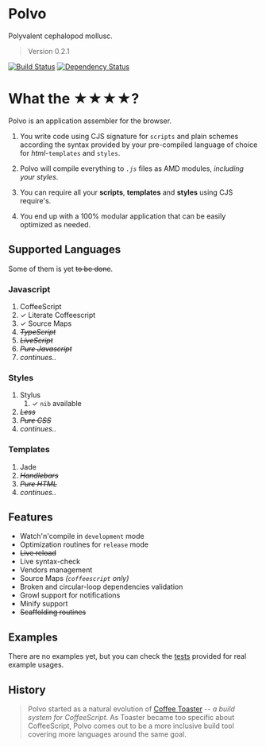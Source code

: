 # Polvo

Polyvalent cephalopod mollusc.

> Version 0.2.1

[![Build Status](https://secure.travis-ci.org/serpentem/polvo.png)](http://travis-ci.org/serpentem/polvo) [![Dependency Status](https://gemnasium.com/serpentem/polvo.png)](https://gemnasium.com/serpentem/polvo)

# What the ★★★★?

Polvo is an application assembler for the browser.

 1.  You write code using CJS signature for `scripts` and plain schemes according the syntax provided by your pre-compiled language of choice for *html*-`templates` and `styles`.

 1. Polvo will compile everything to *`.js`* files as AMD modules, *including your styles*.

 1. You can require all your **scripts**, **templates** and **styles** using CJS require's.
 
 1. You end up with a 100% modular application that can be easily optimized as needed.

<a name="supported-languages"></a>
## Supported Languages

Some of them is yet ~~to be done~~.

### Javascript
 1. CoffeeScript
   1. ✓ Literate Coffeescript
   1. ✓ Source Maps
 1. *~~TypeScript~~*
 1. *~~LiveScript~~*
 1. *~~Pure Javascript~~*
 1. *continues..*

### Styles
 1. Stylus
     1. ✓ `nib` available
 1. *~~Less~~*
 1. *~~Pure CSS~~*
 1. *continues..*

### Templates
 1. Jade
 1. *~~Handlebars~~*
 1. *~~Pure HTML~~*
 1. *continues..*

<a name="features"></a>
## Features
 * Watch'n'compile in `development` mode
 * Optimization routines for `release` mode
 * ~~Live reload~~
 * Live syntax-check
 * Vendors management
 * Source Maps *(`coffeescript` only)*
 * Broken and circular-loop dependencies validation
 * Growl support for notifications
 * Minify support
 * ~~Scaffolding routines~~

<a name="examples"></a>
## Examples

There are no examples yet, but you can check the [tests](https://github.com/serpentem/polvo/tree/master/tests) provided for real example usages.

<a name="history"></a>
## History

> Polvo started as a natural evolution of [Coffee Toaster](http://github.com/serpentem/coffee-toaster) -- *a build system for CoffeeScript*. As Toaster became too specific about CoffeeScript, Polvo comes out to be a more inclusive build tool covering more languages around the same goal.